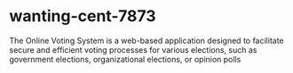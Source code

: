 # wanting-cent-7873
The Online Voting System is a web-based application designed to facilitate secure and efficient voting processes for various elections, such as government elections, organizational elections, or opinion polls
